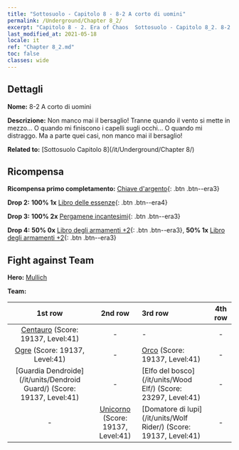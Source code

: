 ```yaml
---
title: "Sottosuolo - Capitolo 8 - 8-2 A corto di uomini"
permalink: /Underground/Chapter 8_2/
excerpt: "Capitolo 8 - 2. Era of Chaos  Sottosuolo - Capitolo 8_2. 8-2 A corto di uomini"
last_modified_at: 2021-05-18
locale: it
ref: "Chapter 8_2.md"
toc: false
classes: wide
---
```


## Dettagli

 **Nome:** 8-2 A corto di uomini

 **Descrizione:** Non manco mai il bersaglio! Tranne quando il vento si mette in mezzo... O quando mi finiscono i capelli sugli occhi... O quando mi distraggo. Ma a parte quei casi, non manco mai il bersaglio!

 **Related to:** [Sottosuolo Capitolo 8](/it/Underground/Chapter 8/)

## Ricompensa

 **Ricompensa primo completamento:** [Chiave d'argento](/ItemsIT/con_693/){: .btn .btn--era3}

 **Drop 2:** **100% 1x** [Libro delle essenze](/ItemsIT/mat_39/){: .btn .btn--era4}

 **Drop 3:** **100% 2x** [Pergamene incantesimi](/ItemsIT/con_694/){: .btn .btn--era3}

 **Drop 4:** **50% 0x** [Libro degli armamenti +2](/ItemsIT/mat_32/){: .btn .btn--era3}, **50% 1x** [Libro degli armamenti +2](/ItemsIT/mat_32/){: .btn .btn--era3}


## Fight against Team
 **Hero:** [Mullich](/it/heroes/Mullich/)

 **Team:**


  | 1st row | 2nd row | 3rd row | 4th row |
  |:----:|:----:|:----|:----:|
  | [Centauro](/it/units/Centaur/) (Score: 19137, Level:41)  | - | - | - |
  | [Ogre](/it/units/Ogre/) (Score: 19137, Level:41)  | - | [Orco](/it/units/Orc/) (Score: 19137, Level:41)  | - |
  | [Guardia Dendroide](/it/units/Dendroid Guard/) (Score: 19137, Level:41)  | - | [Elfo del bosco](/it/units/Wood Elf/) (Score: 23297, Level:41)  | - |
  | - | [Unicorno](/it/units/Unicorn/) (Score: 19137, Level:41)  | [Domatore di lupi](/it/units/Wolf Rider/) (Score: 19137, Level:41)  | - |


